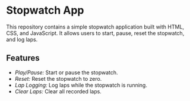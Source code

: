 # Stopwatch App

This repository contains a simple stopwatch application built with HTML, CSS, and JavaScript. It allows users to start, pause, reset the stopwatch, and log laps.

## Features

- *Play/Pause:* Start or pause the stopwatch.
- *Reset:* Reset the stopwatch to zero.
- *Lap Logging:* Log laps while the stopwatch is running.
- *Clear Laps:* Clear all recorded laps.
